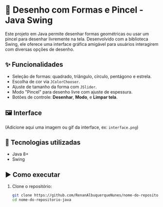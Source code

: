 # 🎨 Desenho com Formas e Pincel - Java Swing

Este projeto em Java permite desenhar formas geométricas ou usar um pincel para desenhar livremente na tela. Desenvolvido com a biblioteca Swing, ele oferece uma interface gráfica amigável para usuários interagirem com diversas opções de desenho.

## ✨ Funcionalidades

- Seleção de formas: quadrado, triângulo, círculo, pentágono e estrela.
- Escolha de cor via `JColorChooser`.
- Ajuste de tamanho da forma com `JSlider`.
- Modo "Pincel" para desenho livre com ajuste de espessura.
- Botões de controle: **Desenhar**, **Modo**, e **Limpar tela**.

## 🖼️ Interface

(Adicione aqui uma imagem ou gif da interface, ex: `interface.png`)

## 🧰 Tecnologias utilizadas

- Java 8+
- Swing

## ▶️ Como executar

1. Clone o repositório:
   ```bash
   git clone https://github.com/RenanAlbuquerqueNunes/nome-do-repositorio-java.git
   cd nome-do-repositorio-java

